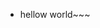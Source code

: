 <!DOCTYPE html>
<html lang="en">
<head>

  <meta charset="UTF-8">
  <meta name="viewport" content="width=device-width, initial-scale=1.0">
  <meta http-equiv="X-UA-Compatible" content="ie=edge">
  <title>타이틀</title>

</head>
<body>

<ul>
  <li>hellow world~~~
  </li>
</ul>

</body>
</html>
